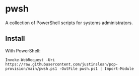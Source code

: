 # pwsh
A collection of PowerShell scripts for systems administrators.

## Install

With PowerShell:

`Invoke-WebRequest -Uri https://raw.githubusercontent.com/justinsloan/pop-provision/main/pwsh.ps1 -OutFile pwsh.ps1 | Import-Module`
